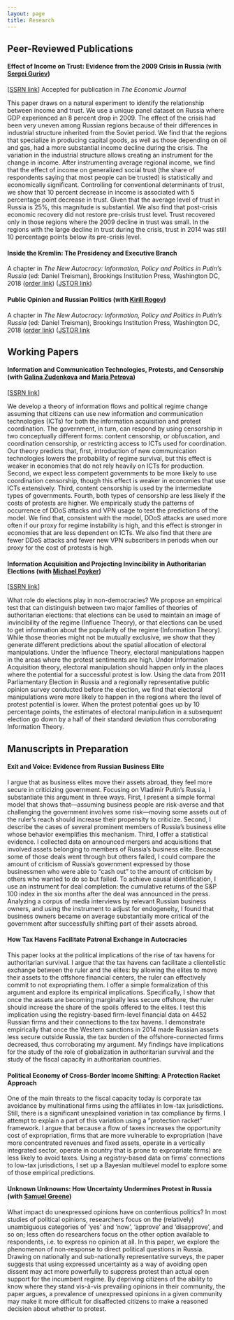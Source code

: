 ```yaml
---
layout: page
title: Research
---
```


## Peer-Reviewed Publications

#### Effect of Income on Trust: Evidence from the 2009 Crisis in Russia (with [Sergei Guriev](http://econ.sciences-po.fr/staff/sergei-guriev))
[[SSRN link](https://papers.ssrn.com/sol3/papers.cfm?abstract_id=2542001)] 
Accepted for publication in *The Economic Journal*

This paper draws on a natural experiment to identify the relationship between income and trust. We use a unique panel dataset on Russia where GDP experienced an 8 percent drop in 2009. The effect of the crisis had been very uneven among Russian regions because of their differences in industrial structure inherited from the Soviet period. We find that the regions that specialize in producing capital goods, as well as those depending on oil and gas, had a more substantial income decline during the crisis. The variation in the industrial structure allows creating an instrument for the change in income. After instrumenting average regional income, we find that the effect of income on generalized social trust (the share of respondents saying that most people can be trusted) is statistically and economically significant. Controlling for conventional determinants of trust, we show that 10 percent decrease in income is associated with 5 percentage point decrease in trust. Given that the average level of trust in Russia is 25%, this magnitude is substantial. We also find that post-crisis economic recovery did not restore pre-crisis trust level. Trust recovered only in those regions where the 2009 decline in trust was small. In the regions with the large decline in trust during the crisis, trust in 2014 was still 10 percentage points below its pre-crisis level.

#### Inside the Kremlin: The Presidency and Executive Branch
A chapter in *The New Autocracy: Information, Policy and Politics in Putin’s Russia* (ed: Daniel Treisman), Brookings Institution Press, Washington DC, 2018
([order link](https://www.brookings.edu/book/the-new-autocracy/))
([JSTOR link](https://www.jstor.org/stable/10.7864/j.ctt1zkjzsh.5))

#### Public Opinion and Russian Politics (with [Kirill Rogov](http://www.russiapoliticalinsight.com/kirill/))
A chapter in *The New Autocracy: Information, Policy and Politics in Putin’s Russia* (ed: Daniel Treisman), Brookings Institution Press, Washington DC, 2018
([order link](https://www.brookings.edu/book/the-new-autocracy/))
([JSTOR link](https://www.jstor.org/stable/10.7864/j.ctt1zkjzsh.11)


## Working Papers
#### Information and Communication Technologies, Protests, and Censorship (with [Galina Zudenkova](http://zudenkova.vwl.uni-mannheim.de/) and [Maria Petrova](https://sites.google.com/site/mariapetrovaphd/))
[[SSRN link](https://papers.ssrn.com/sol3/papers.cfm?abstract_id=2978549)]

We develop a theory of information flows and political regime change assuming that citizens can use new information and communication technologies (ICTs) for both the information acquisition and protest coordination. The government, in turn, can respond by using censorship in two conceptually different forms: content censorship, or obfuscation, and coordination censorship, or restricting access to ICTs used for coordination. Our theory predicts that, first, introduction of new communication technologies lowers the probability of regime survival, but this effect is weaker in economies that do not rely heavily on ICTs for production. Second, we expect less competent governments to be more likely to use coordination censorship, though this effect is weaker in economies that use ICTs extensively. Third, content censorship is used by the intermediate types of governments. Fourth, both types of censorship are less likely if the costs of protests are higher. We empirically study the patterns of occurrence of DDoS attacks and VPN usage to test the predictions of the model. We find that, consistent with the model, DDoS attacks are used more often if our proxy for regime instability is high, and this effect is stronger in economies that are less dependent on ICTs. We also find that there are fewer DDoS attacks and fewer new VPN subscribers in periods when our proxy for the cost of protests is high.

#### Information Acquisition and Projecting Invincibility in Authoritarian Elections (with [Michael Poyker](http://www.poykerm.com/))
[[SSRN link](https://papers.ssrn.com/sol3/Papers.cfm?abstract_id=2712064)]

What role do elections play in non-democracies? We propose an empirical test that can distinguish between two major families of theories of authoritarian elections: that elections can be used to maintain an image of invincibility of the regime (Influence Theory), or that elections can be used to get information about the popularity of the regime (Information Theory). While those theories might not be mutually exclusive, we show that they generate different predictions about the spatial allocation of electoral manipulations. Under the Influence Theory, electoral manipulations happen in the areas where the protest sentiments are high. Under Information Acquisition theory, electoral manipulation should happen only in the places where the potential for a successful protest is low. Using the data from 2011 Parliamentary Election in Russia and a regionally representative public opinion survey conducted before the election, we find that electoral manipulations were more likely to happen in the regions where the level of protest potential is lower. When the protest potential goes up by 10 percentage points, the estimates of electoral manipulation in a subsequent election go down by a half of their standard deviation thus corroborating Information Theory.


## Manuscripts in Preparation

#### Exit and Voice: Evidence from Russian Business Elite

I argue that as business elites move their assets abroad, they feel more secure in criticizing government. Focusing on Vladimir Putin’s Russia, I substantiate this argument in three ways. First, I present a simple formal model that shows that—assuming business people are risk-averse and that challenging the government involves some risk—moving some assets out of the ruler’s reach should increase their propensity to criticize. Second, I describe the cases of several prominent members of Russia’s business elite whose behavior exemplifies this mechanism. Third, I offer a statistical evidence. I collected data on announced mergers and acquisitions that involved assets belonging to members of Russia’s business elite. Because some of those deals went through but others failed, I could compare the amount of criticism of Russia’s government expressed by those businessmen who were able to “cash out” to the amount of criticism by others who wanted to do so but failed. To achieve causal identification, I use an instrument for deal completion: the cumulative returns of the S&P 100 index in the six months after the deal was announced in the press. Analyzing a corpus of media interviews by relevant Russian business owners, and using the instrument to adjust for endogeneity, I found that business owners became on average substantially more critical of the government after successfully shifting part of their assets abroad.

#### How Tax Havens Facilitate Patronal Exchange in Autocracies

This paper looks at the political implications of the rise of tax havens for authoritarian survival. I argue that the tax havens can facilitate a clientelistic exchange between the ruler and the elites: by allowing the elites to move their assets to the offshore financial centers, the ruler can effectively commit to not expropriating them. I offer a simple formalization of this argument and explore its empirical implications. Specifically, I show that once the assets are becoming marginally less secure offshore, the ruler should increase the share of the spoils offered to the elites. I test this implication using the registry-based firm-level financial data on 4452 Russian firms and their connections to the tax havens. I demonstrate empirically that once the Western sanctions in 2014 made Russian assets less secure outside Russia, the tax burden of the offshore-connected firms decreased, thus corroborating my argument. My findings have implications for the study of the role of globalization in authoritarian survival and the study of the fiscal capacity in authoritarian countries.

#### Political Economy of Cross-Border Income Shifting: A Protection Racket Approach

One of the main threats to the fiscal capacity today is corporate tax avoidance by multinational firms using the affiliates in low-tax jurisdictions. Still, there is a significant unexplained variation in tax compliance by firms. I attempt to explain a part of this variation using a ”protection racket” framework. I argue that because a flow of taxes increases the opportunity cost of expropriation, firms that are more vulnerable to expropriation (have more concentrated revenues and fixed assets, operate in a vertically integrated sector, operate in country that is prone to expropriate firms) are less likely to avoid taxes. Using a registry-based data on firms’ connections to
low-tax jurisdictions, I set up a Bayesian multilevel model to explore some of those empirical predictions.

#### Unknown Unknowns: How Uncertainty Undermines Protest in Russia (with [Samuel Greene](https://www.kcl.ac.uk/sspp/departments/kri/people/Academics/greene.aspx))

What impact do unexpressed opinions have on contentious politics? In most studies of political opinions, researchers focus on the (relatively) unambiguous categories of ‘yes’ and ‘now’, ‘approve’ and ‘disapprove’, and so on; less often do researchers focus on the other option available to respondents, i.e. to express no opinion at all. In this paper, we explore the phenomenon of non-response to direct political questions in Russia. Drawing on nationally and sub-nationally representative surveys, the paper suggests that using expressed uncertainty as a way of avoiding open dissent may act more powerfully to suppress protest than actual open support for the incumbent regime. By depriving citizens of the ability to know where they stand vis-à-vis prevailing opinions in their community, the paper argues, a prevalence of unexpressed opinions in a given community may make it more difficult for disaffected citizens to make a reasoned decision about whether to protest.